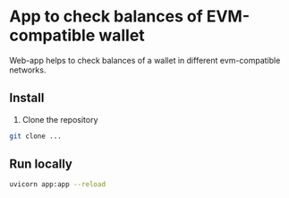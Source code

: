 # App to check balances of EVM-compatible wallet

Web-app helps to check balances of a wallet in different evm-compatible networks.

## Install

1. Clone the repository

```sh
git clone ...
```

## Run locally

```sh
uvicorn app:app --reload
```